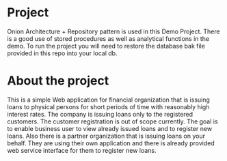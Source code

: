 # Project
Onion Architecture + Repository pattern is used in this Demo Project.
There is a good use of stored procedures as well as analytical functions in the demo.
To run the project you will need to restore the database bak file provided in this repo into your local db.
# About the project
This is a simple Web application for financial organization that is issuing loans to physical persons for short periods of time with reasonably high interest rates. The company is issuing loans only to the registered customers. The customer registration is out of scope currently. The goal is to enable business user to view already issued loans and to register new loans. Also there is a partner organization that is issuing loans on your behalf. They are using their own application and there is already provided web service interface for them to register new loans.

